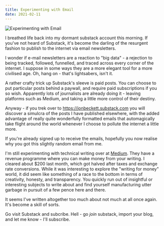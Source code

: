 ```yaml
---
title: Experimenting with Email
date: 2021-02-11
---
```


![Experimenting with Email](https://source.unsplash.com/s9CC2SKySJM/1600x900)

I breathed life back into my dormant substack account this morning. If you've not heard of Substack, it's become the darling of the resurgent fashion to publish to the internet via email newsletters.

I wonder if e-mail newsletters are a reaction to "big data" - a rejection to being tracked, followed, funnelled, and traced across every corner of the internet. I suppose in some ways they are a more elegant tool for a more civilised age. Oh, hang on - that's lightsabers, isn't it.

A rather crafty trick up Substack's sleeve is paid posts. You can choose to put particular posts behind a paywall, and require paid subscriptions if you so wish. Apparently lots of journalists are already doing it - leaving platforms such as Medium, and taking a little more control of their destiny.

Anyway - if you trek over to <https://jonbeckett.substack.com> you will discover a simulcra of the posts I have published elsewhere, with the added advantage of really quite wonderfully formatted emails that automagically take flight around the world whenever I choose to pollute the internet a little more.

If you're already signed up to receive the emails, hopefully you now realise why you got this slightly random email from me.

I'm still experimenting with technical writing over at [Medium](https://jonbeckett.medium.com). They have a revenue programme where you can make money from your writing. I cleared about $200 last month, which got halved after taxes and exchange rate conversions. While it was interesting to explore the "writing for money" world, it did seem like something of a race to the bottom in terms of creativity, honesty, and transparency. You quickly run out of insightful or interesting subjects to write about and find yourself manufacturing utter garbage in pursuit of a few pence here and there.

It seems I've written altogether too much about not much at all once again. It's become a skill of sorts.

Go visit Substack and subcribe. Hell - go *join* substack, import your blog, and let me know - I'll subscribe.
